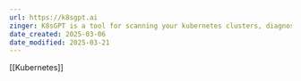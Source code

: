 ```yaml
---
url: https://k8sgpt.ai
zinger: K8sGPT is a tool for scanning your kubernetes clusters, diagnosing and triaging issues in simple english. It has SRE experience codified into its analyzers and helps to pull out the most relevant information to enrich it with AI.
date_created: 2025-03-06
date_modified: 2025-03-21
---
```

[[Kubernetes]]
